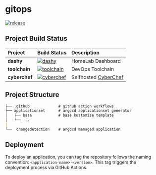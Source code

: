# gitops
[![release](https://github.com/guyzsarun-lab/gitops/actions/workflows/release.yaml/badge.svg)](https://github.com/guyzsarun-lab/gitops/actions/workflows/release.yaml)

## Project Build Status

| __Project__ | Build Status | Description |
| :--- | :--- | :--- |
| __dashy__ | [![dashy](https://github.com/guyzsarun-lab/gitops/actions/workflows/dashy.yaml/badge.svg)](https://github.com/guyzsarun-lab/gitops/actions/workflows/dashy.yaml) | HomeLab Dashboard |
| __toolchain__ | [![toolchain](https://github.com/guyzsarun-lab/gitops/actions/workflows/toolchain.yaml/badge.svg)](https://github.com/guyzsarun-lab/gitops/actions/workflows/toolchain.yaml) | DevOps Toolchain |
| __cyberchef__ | [![cyberchef](https://github.com/guyzsarun-lab/gitops/actions/workflows/cyberchef.yaml/badge.svg)](https://github.com/guyzsarun-lab/gitops/actions/workflows/cyberchef.yaml) | Selfhosted [CyberChef](https://github.com/gchq/CyberChef/) |


## Project Structure

```markdown
├── .github             # github action workflows
├── applicationset      # argocd applicationset generator
│   ├── base            # base kustomize template
│   └── ...     
|
└──  changedetection    # argocd managed application
```

## Deployment

To deploy an application, you can tag the repository follows the naming convention: `<application-name>-<version>`. This tag triggers the deployment process via GitHub Actions.
